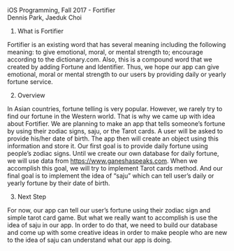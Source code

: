 iOS Programming, Fall 2017 - Fortifier <br />
Dennis Park, Jaeduk Choi<br />

1. What is Fortifier

Fortifier is an existing word that has several meaning including the following meaning: to give emotional, moral, or
mental strength to; encourage according to the dictionary.com. Also, this is a compound word that we created by
adding Fortune and Identifier. Thus, we hope our app can give emotional, moral or mental strength to our users by
providing daily or yearly fortune service.

2. Overview

In Asian countries, fortune telling is very popular. However, we rarely try to find our fortune in the Western world.
That is why we came up with idea about Fortifier. We are planning to make an app that tells someone’s fortune by
using their zodiac signs, saju, or the Tarot cards. A user will be asked to provide his/her date of birth. The app then
will create an object using this information and store it. Our first goal is to provide daily fortune using people’s zodiac
signs. Until we create our own database for daily fortune, we will use data from https://www.ganeshaspeaks.com.
When we accomplish this goal, we will try to implement Tarot cards method. And our final goal is to implement the
idea of “saju” which can tell user’s daily or yearly fortune by their date of birth.

3. Next Step

For now, our app can tell our user’s fortune using their zodiac sign and simple tarot card game. But what we really
want to accomplish is use the idea of saju in our app. In order to do that, we need to build our database and come
up with some creative ideas in order to make people who are new to the idea of saju can understand what our app
is doing.



    


